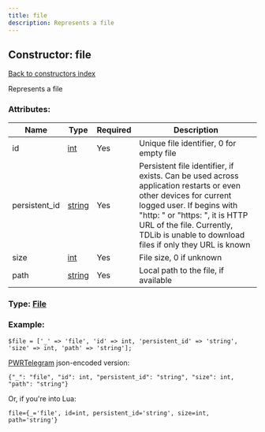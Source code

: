 ```yaml
---
title: file
description: Represents a file
---
```

## Constructor: file  
[Back to constructors index](index.md)



Represents a file

### Attributes:

| Name     |    Type       | Required | Description |
|----------|---------------|----------|-------------|
|id|[int](../types/int.md) | Yes|Unique file identifier, 0 for empty file|
|persistent\_id|[string](../types/string.md) | Yes|Persistent file identifier, if exists. Can be used across application restarts or even other devices for current logged user. If begins with "http: " or "https: ", it is HTTP URL of the file. Currently, TDLib is unable to download files if only they URL is known|
|size|[int](../types/int.md) | Yes|File size, 0 if unknown|
|path|[string](../types/string.md) | Yes|Local path to the file, if available|



### Type: [File](../types/File.md)


### Example:

```
$file = ['_' => 'file', 'id' => int, 'persistent_id' => 'string', 'size' => int, 'path' => 'string'];
```  

[PWRTelegram](https://pwrtelegram.xyz) json-encoded version:

```
{"_": "file", "id": int, "persistent_id": "string", "size": int, "path": "string"}
```


Or, if you're into Lua:  


```
file={_='file', id=int, persistent_id='string', size=int, path='string'}

```


